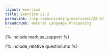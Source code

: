 ```yaml
---
layout: exercise
title: Exercise 22.2
permalink: /nlp-communicating-exercises/22-2/
breadcrumb: Natural Language Processing
---
```


{% include mathjax_support %}

<div><i class="arrow-up" data-chapter="nlp-communicating-exercises" data-exercise="ex_2" data-rating="0"></i></div>
{% include_relative question.md %}
